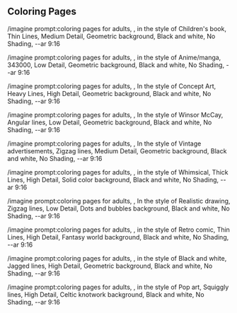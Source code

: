 
## Coloring Pages

/imagine prompt:coloring pages for adults, , in the style of Children's book, Thin Lines, Medium Detail, Geometric background, Black and white, No Shading, --ar 9:16

/imagine prompt:coloring pages for adults, , in the style of Anime/manga, 343000, Low Detail, Geometric background, Black and white, No Shading, --ar 9:16

/imagine prompt:coloring pages for adults, , In the style of Concept Art, Heavy Lines, High Detail, Geometric background, Black and white, No Shading, --ar 9:16

/imagine prompt:coloring pages for adults, , In the style of Winsor McCay, Angular lines, Low Detail, Geometric background, Black and white, No Shading, --ar 9:16

/imagine prompt:coloring pages for adults, , In the style of Vintage advertisements, Zigzag lines, Medium Detail, Geometric background, Black and white, No Shading, --ar 9:16

/imagine prompt:coloring pages for adults, , in the style of Whimsical, Thick Lines, High Detail, Solid color background, Black and white, No Shading, --ar 9:16

/imagine prompt:coloring pages for adults, , In the style of Realistic drawing, Zigzag lines, Low Detail, Dots and bubbles background, Black and white, No Shading, --ar 9:16

/imagine prompt:coloring pages for adults, , in the style of Retro comic, Thin Lines, High Detail, Fantasy world background, Black and white, No Shading, --ar 9:16

/imagine prompt:coloring pages for adults, , in the style of Black and white, Jagged lines, High Detail, Geometric background, Black and white, No Shading, --ar 9:16

/imagine prompt:coloring pages for adults, , in the style of Pop art, Squiggly lines, High Detail, Celtic knotwork background, Black and white, No Shading, --ar 9:16
